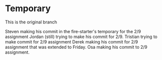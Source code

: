 # Temporary
This is the original branch

Steven making his commit in the fire-starter's temporary for the 2/9 assignment
Jordan (still) trying to make his commit for 2/9.
Tristian trying to make commit for 2/9 assignment
Derek making his commit for 2/9 assignment that was extended to Friday.
Osa making his commit to 2/9 assignment.